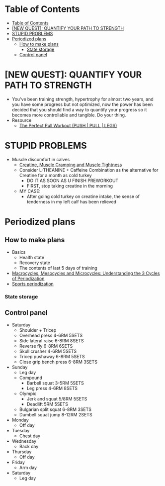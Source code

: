 # Table of Contents
- [Table of Contents](#table-of-contents)
- [\[NEW QUEST\]: QUANTIFY YOUR PATH TO STRENGTH](#new-quest-quantify-your-path-to-strength)
- [STUPID PROBLEMS](#stupid-problems)
- [Periodized plans](#periodized-plans)
  - [How to make plans](#how-to-make-plans)
    - [State storage](#state-storage)
  - [Control panel](#control-panel)

# \[NEW QUEST\]: QUANTIFY YOUR PATH TO STRENGTH
- You've been training strength, hypertrophy for almost two years, and you have some progress but not optimized, now the power has been decided that you should find a way to quantify your progress so it becomes more controllable and tangible. Do your thing.
- Resource
  - [The Perfect Pull Workout (PUSH | PULL | LEGS)](https://www.youtube.com/watch?v=IOl42YpK_Es)

# STUPID PROBLEMS
- Muscle discomfort in calves
  - [Creatine, Muscle Cramping and Muscle Tightness](http://www.andersenchiro.com/Creatine,%20Muscle%20Cramping%20and%20Muscle%20Tightness.htm)
  - Consider L-THEANINE + Caffeine Combination as the alternative for Creatine for a month as cold turkey 
    - DO IT AS SOON AS U FINISH PREWORKOUT
    - FIRST, stop taking creatine in the morning
  - MY CASE:
    - After going cold turkey on creatine intake, the sense of tenderness in my left calf has been relieved

# Periodized plans
## How to make plans
- Basics
  - Health state
  - Recovery state
  - The contents of last 5 days of training
- [Macrocycles, Mesocycles and Microcycles: Understanding the 3 Cycles of Periodization](https://www.trainingpeaks.com/blog/macrocycles-mesocycles-and-microcycles-understanding-the-3-cycles-of-periodization/#:~:text=A%20mesocycle%20refers%20to%20a,usually%20a%20week%20of%20training.)
- [Sports periodization](https://en.wikipedia.org/wiki/Sports_periodization#:~:text=The%20microcycle%20is%20generally%20up,representing%20a%20year%20or%20two.)
### State storage
## Control panel
- Saturday
  - Shoulder + Tricep
  - Overhead press 4-6RM 5SETS
  - Side lateral raise 6-8RM 8SETS
  - Reverse fly 6-8RM 6SETS
  - Skull crusher 4-6RM 5SETS
  - Tricep pushaway 6-8RM 5SETS
  - Close grip bench press 6-8RM 3SETS
- Sunday
  - Leg day
  - Compound
    - Barbell squat 3-5RM 5SETS
    - Leg press 4-6RM 8SETS
  - Olympic
    - Jerk and squat 5/8RM 5SETS
    - Deadlift 5RM 5SETS
  - Bulgarian split squat 6-8RM 3SETS
  - Dumbell squat jump 8-12RM 2SETS
- Monday
  - Off day
- Tuesday
  - Chest day
- Wednesday
  - Back day
- Thursday 
  - Off day
- Friday
  - Arm day
- Saturday
  - Leg day